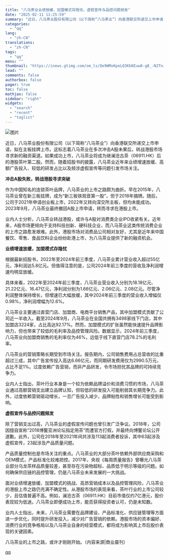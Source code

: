 ```yaml
---
title: "八马茶业业绩放缓，加盟模式存隐忧，虚假宣传与品控问题频发"
date: "2025-02-11 11:25:59"
summary: "近日，八马茶业股份有限公司（以下简称“八马茶业”）向香港联交所递交上市申请，拟在主板挂牌上市。这标志..."
categories:
  - "qq"
lang:
  - "zh-CN"
translations:
  - "zh-CN"
tags:
  - "qq"
menu: ""
thumbnail: "https://inews.gtimg.com/om_ls/Oe9WMxKpeLQ3KbNIuw0-g8_-N2TnJV6j9NYWvPhDKKhDQAA_640360/0"
lead: ""
comments: false
authorbox: false
pager: true
toc: false
mathjax: false
sidebar: "right"
widgets:
  - "search"
  - "recent"
  - "taglist"
---
```


![图片](https://inews.gtimg.com/news_bt/OZRbIh20AjaVNZtbaKaOxZr5_tENGHfJRWMohR8jCsk5cAA/641)

近日，八马茶业股份有限公司（以下简称“八马茶业”）向香港联交所递交上市申请，拟在主板挂牌上市。这标志着八马茶业在多次冲击A股未果后，转战港股市场寻求新的融资渠道。如果成功上市，八马茶业将成为继澜沧古茶（06911.HK）后的港股茶叶第二股。然而，随着招股书的披露，八马茶业近年来业绩增速放缓、高额广告投入、较低的研发占比以及频涉虚假宣传等问题引发市场关注。

**冲击A股失败，转战港股寻求突破**

作为中国知名的连锁茶叶品牌，八马茶业的上市之路颇为曲折。早在2015年，八马茶业曾在新三板挂牌，成为“新三板铁观音第一股”，但于2018年摘牌。随后，公司于2021年申请创业板上市，2022年又转向深交所主板，但均未能成功。2023年9月，八马茶业最终撤回A股上市申请，转而寻求在港股上市。

业内人士分析，八马茶业转战港股，或许与A股对消费类企业IPO收紧有关。近年来，A股市场更倾向于支持科技创新、硬科技企业，而八马茶业这类传统消费企业的上市之路愈发艰难。此外，港股市场对消费品公司相对友好，尤其是近年来中国餐饮、零售、食品饮料企业纷纷赴港上市，为八马茶业提供了新的融资机会。

**业绩增速放缓，加盟模式存隐忧**

根据最新招股书，2022年至2024年前三季度，八马茶业累计营业收入超过55亿元，净利润达5.8亿元。但值得注意的是，公司2024年前三季度的营收及净利润增速均明显放缓。

具体来看，2022年至2024年前三季度，八马茶业营业收入分别为18.18亿元、21.22亿元、16.47亿元，净利润分别为1.66亿元、2.06亿元、2.08亿元。尽管净利润整体保持增长，但增速已大幅放缓，其中2024年前三季度的营业收入增幅仅0.98%，净利润增幅为12.6%。

八马茶业主要通过直营门店、加盟商、电商平台销售产品，其中加盟模式贡献了公司近一半收入。截至2024年9月，八马茶业在全国共拥有3498家线下门店，其中加盟店3224家，占比高达92.17%。然而，加盟模式的扩张虽然能快速提升品牌影响力，但也带来了较低的毛利率及品控管理风险。数据显示，2024年前三季度，八马茶业向加盟商销售的毛利率仅为46%，远低于线下直营门店78.2%的毛利率。

八马茶业的营销策略长期受到市场关注。报告期内，公司销售费用占总营收的比重超过三成，其中广告宣传投入高达6.66亿元，而同期研发费用仅为2990.5万元，占比不足1%。过度依赖广告营销，而非产品研发，令市场担忧其品牌的可持续竞争力。

业内人士指出，茶叶行业本身是一个较为依赖品牌溢价和消费习惯的市场，八马茶业通过高额营销支出建立品牌认知，但较低的研发投入可能削弱其长期竞争力。此外，过度依赖营销驱动增长，一旦广告投入减少，品牌粘性和销售增长可能受到影响。

**虚假宣传与品控问题频发**

除了营销支出过高，八马茶业的虚假宣传问题也曾引发广泛争议。2018年，公司因擅自宣称“2018博鳌亚洲论坛指定用茶”而遭官方打假，并最终向博鳌论坛公开道歉。此外，公司在2018年至2021年间共涉及113起消费者投诉，其中63起涉及虚假宣传，23起涉及产品质量问题。

产品质量控制也是市场关注的重点。八马茶业的大部分茶叶依赖外部供应商采购和OEM模式，产品标准化较难把控。2017年，央视《每周质量报告》曾曝光八马茶业部分乌龙茶样品质量较差，甚至存在污染物超标、品质低于明示等级的问题。如何确保供应链的品控管理，仍是八马茶业未来发展的一大挑战。

面对业绩增速放缓、加盟模式的挑战、高昂营销成本以及品控管理风险，八马茶业的港股上市之路仍充满不确定性。从港股市场的表现来看，茶叶行业的上市公司较少，且估值普遍不高。例如，澜沧古茶（06911.HK）目前市值仅约7亿港元，股价表现较为低迷。八马茶业即便成功上市，能否获得投资者认可，仍是未知数。

业内人士指出，未来，八马茶业需要在品牌建设、产品标准化、供应链管理等方面进一步优化，同时提升研发投入，减少对广告营销的依赖。港股市场的资本偏好、消费行业的竞争格局以及八马茶业自身的经营模式，都将成为影响其上市后股价表现的关键因素。

八马茶业的上市之路，或许才刚刚开始。（内容来源|商业晨刊）

[qq](https://new.qq.com/rain/a/20250211A03CU200)
